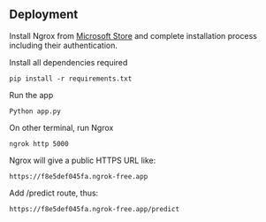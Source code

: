
## Deployment

Install Ngrox from [Microsoft Store](ms-windows-store://pdp/?ProductId=9mvs1j51gmk6) and complete installation process including their authentication.

Install all dependencies required
```
pip install -r requirements.txt
```

Run the app
```
Python app.py
```

On other terminal, run Ngrox
```
ngrok http 5000
```

Ngrox will give a public HTTPS URL like:
```
https://f8e5def045fa.ngrok-free.app
```

Add /predict route, thus:
```
https://f8e5def045fa.ngrok-free.app/predict
```